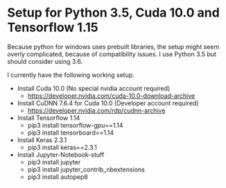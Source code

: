 # Setup for Python 3.5, Cuda 10.0 and Tensorflow 1.15


Because python for windows uses prebuilt libraries, the setup might seem overly complicated, because of compatibility issues.
I use Python 3.5 but should consider using 3.6.

I currently have the following working setup.

* Install Cuda 10.0 (No special nvidia account required)
  * https://developer.nvidia.com/cuda-10.0-download-archive
* Install CuDNN 7.6.4 for Cuda 10.0 (Developer account required)
  * https://developer.nvidia.com/rdp/cudnn-archive
* Install Tensorflow 1.14
  * pip3 install tensorflow-gpu==1.14
  * pip3 install tensorboard==1.14
* Install Keras 2.3.1
  * pip3 install keras==2.3.1
* Install Jupyter-Notebook-stuff    
  * pip3 install jupyter
  * pip3 install jupyter_contrib_nbextensions
  * pip3 install autopep8
    
